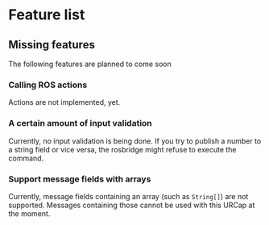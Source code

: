 # Feature list

## Missing features
The following features are planned to come soon

### Calling ROS actions
Actions are not implemented, yet.

### A certain amount of input validation
Currently, no input validation is being done. If you try to publish a number to a string field or
vice versa, the rosbridge might refuse to execute the command.

### Support message fields with arrays
Currently, message fields containing an array (such as `String[]`) are not supported. Messages
containing those cannot be used with this URCap at the moment.

